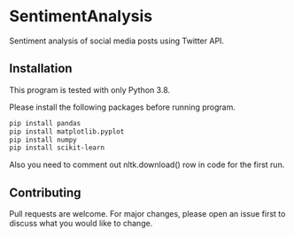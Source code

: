 # SentimentAnalysis
Sentiment analysis of social media posts using Twitter API.

## Installation
This program is tested with only Python 3.8.

Please install the following packages before running program.

```bash
pip install pandas
pip install matplotlib.pyplot
pip install numpy
pip install scikit-learn
```
Also you need to comment out nltk.download() row in code for the first run.

## Contributing
Pull requests are welcome. For major changes, please open an issue first to discuss what you would like to change.
